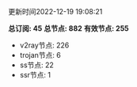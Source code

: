 更新时间2022-12-19 19:08:21

**总订阅: 45**
**总节点: 882**
**有效节点: 255**
- v2ray节点: 226
- trojan节点: 6
- ss节点: 22
- ssr节点: 1
